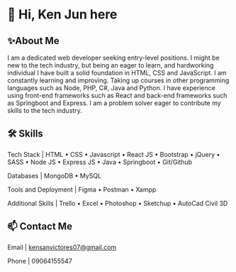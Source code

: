 # 👋 Hi, Ken Jun here
## ✨About Me
I am a dedicated web developer seeking entry-level positions. I might be new to the tech industry, but being an eager to learn, and hardworking individual I have built a solid foundation in HTML, CSS and JavaScript. I am constantly learning and improving. Taking up courses in other programming languages such as Node, PHP, C#, Java and Python. I have experience using front-end frameworks such as React and back-end frameworks such as Springboot and Express. I am a problem solver eager to contribute my skills to the tech industry.

## 🛠 Skills
Tech Stack | HTML • CSS • Javascript • React JS • Bootstrap • jQuery • SASS • Node JS • Express JS • Java • Springboot • Git/Github

Databases | MongoDB • MySQL

Tools and Deployment | Figma • Postman • Xampp

Additional Skills | Trello • Excel • Photoshop • Sketchup • AutoCad Civil 3D

## 📫 Contact Me
Email | kensanvictores07@gmail.com

Phone | 09064155547


<!---
Kenjunsnvctrs/Kenjunsnvctrs is a ✨ special ✨ repository because its `README.md` (this file) appears on your GitHub profile.
You can click the Preview link to take a look at your changes.
--->
